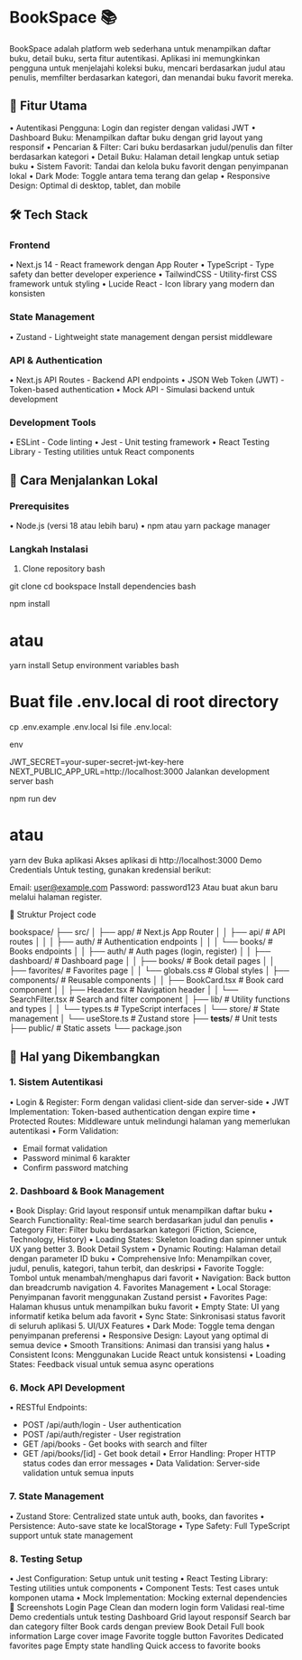 # BookSpace 📚

BookSpace adalah platform web sederhana untuk menampilkan daftar buku, detail buku, serta fitur autentikasi. Aplikasi ini memungkinkan pengguna untuk menjelajahi koleksi buku, mencari berdasarkan judul atau penulis, memfilter berdasarkan kategori, dan menandai buku favorit mereka.

## 🌟 Fitur Utama

• Autentikasi Pengguna: Login dan register dengan validasi JWT
• Dashboard Buku: Menampilkan daftar buku dengan grid layout yang responsif
• Pencarian & Filter: Cari buku berdasarkan judul/penulis dan filter berdasarkan kategori
• Detail Buku: Halaman detail lengkap untuk setiap buku
• Sistem Favorit: Tandai dan kelola buku favorit dengan penyimpanan lokal
• Dark Mode: Toggle antara tema terang dan gelap
• Responsive Design: Optimal di desktop, tablet, dan mobile

## 🛠️ Tech Stack

### Frontend

• Next.js 14 - React framework dengan App Router
• TypeScript - Type safety dan better developer experience
• TailwindCSS - Utility-first CSS framework untuk styling
• Lucide React - Icon library yang modern dan konsisten

### State Management

• Zustand - Lightweight state management dengan persist middleware

### API & Authentication

• Next.js API Routes - Backend API endpoints
• JSON Web Token (JWT) - Token-based authentication
• Mock API - Simulasi backend untuk development

### Development Tools

• ESLint - Code linting
• Jest - Unit testing framework
• React Testing Library - Testing utilities untuk React components

## 🚀 Cara Menjalankan Lokal

### Prerequisites

• Node.js (versi 18 atau lebih baru)
• npm atau yarn package manager

### Langkah Instalasi

1. Clone repository
   bash

git clone <repository-url>
cd bookspace
Install dependencies
bash

npm install

# atau

yarn install
Setup environment variables
bash

# Buat file .env.local di root directory

cp .env.example .env.local
Isi file .env.local:

env

JWT_SECRET=your-super-secret-jwt-key-here
NEXT_PUBLIC_APP_URL=http://localhost:3000
Jalankan development server
bash

npm run dev

# atau

yarn dev
Buka aplikasi
Akses aplikasi di http://localhost:3000
Demo Credentials
Untuk testing, gunakan kredensial berikut:

Email: user@example.com
Password: password123
Atau buat akun baru melalui halaman register.

📁 Struktur Project
code

bookspace/
├── src/
│ ├── app/ # Next.js App Router
│ │ ├── api/ # API routes
│ │ │ ├── auth/ # Authentication endpoints
│ │ │ └── books/ # Books endpoints
│ │ ├── auth/ # Auth pages (login, register)
│ │ ├── dashboard/ # Dashboard page
│ │ ├── books/ # Book detail pages
│ │ ├── favorites/ # Favorites page
│ │ └── globals.css # Global styles
│ ├── components/ # Reusable components
│ │ ├── BookCard.tsx # Book card component
│ │ ├── Header.tsx # Navigation header
│ │ └── SearchFilter.tsx # Search and filter component
│ ├── lib/ # Utility functions and types
│ │ └── types.ts # TypeScript interfaces
│ └── store/ # State management
│ └── useStore.ts # Zustand store
├── **tests**/ # Unit tests
├── public/ # Static assets
└── package.json

## 🎯 Hal yang Dikembangkan

### 1. Sistem Autentikasi

• Login & Register: Form dengan validasi client-side dan server-side
• JWT Implementation: Token-based authentication dengan expire time
• Protected Routes: Middleware untuk melindungi halaman yang memerlukan autentikasi
• Form Validation:

- Email format validation
- Password minimal 6 karakter
- Confirm password matching

### 2. Dashboard & Book Management

• Book Display: Grid layout responsif untuk menampilkan daftar buku
• Search Functionality: Real-time search berdasarkan judul dan penulis
• Category Filter: Filter buku berdasarkan kategori (Fiction, Science, Technology, History)
• Loading States: Skeleton loading dan spinner untuk UX yang better 3. Book Detail System
• Dynamic Routing: Halaman detail dengan parameter ID buku
• Comprehensive Info: Menampilkan cover, judul, penulis, kategori, tahun terbit, dan deskripsi
• Favorite Toggle: Tombol untuk menambah/menghapus dari favorit
• Navigation: Back button dan breadcrumb navigation 4. Favorites Management
• Local Storage: Penyimpanan favorit menggunakan Zustand persist
• Favorites Page: Halaman khusus untuk menampilkan buku favorit
• Empty State: UI yang informatif ketika belum ada favorit
• Sync State: Sinkronisasi status favorit di seluruh aplikasi 5. UI/UX Features
• Dark Mode: Toggle tema dengan penyimpanan preferensi
• Responsive Design: Layout yang optimal di semua device
• Smooth Transitions: Animasi dan transisi yang halus
• Consistent Icons: Menggunakan Lucide React untuk konsistensi
• Loading States: Feedback visual untuk semua async operations

### 6. Mock API Development

• RESTful Endpoints:

- POST /api/auth/login - User authentication
- POST /api/auth/register - User registration
- GET /api/books - Get books with search and filter
- GET /api/books/[id] - Get book detail
  • Error Handling: Proper HTTP status codes dan error messages
  • Data Validation: Server-side validation untuk semua inputs

### 7. State Management

• Zustand Store: Centralized state untuk auth, books, dan favorites
• Persistence: Auto-save state ke localStorage
• Type Safety: Full TypeScript support untuk state management

### 8. Testing Setup

• Jest Configuration: Setup untuk unit testing
• React Testing Library: Testing utilities untuk components
• Component Tests: Test cases untuk komponen utama
• Mock Implementation: Mocking external dependencies
📱 Screenshots
Login Page
Clean dan modern login form
Validasi real-time
Demo credentials untuk testing
Dashboard
Grid layout responsif
Search bar dan category filter
Book cards dengan preview
Book Detail
Full book information
Large cover image
Favorite toggle button
Favorites
Dedicated favorites page
Empty state handling
Quick access to favorite books

